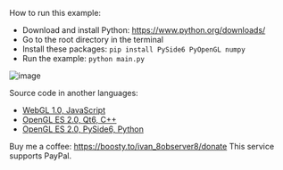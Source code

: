 How to run this example:
- Download and install Python: https://www.python.org/downloads/
- Go to the root directory in the terminal
- Install these packages: `pip install PySide6 PyOpenGL numpy`
- Run the example: `python main.py`

![image](https://github.com/8Observer8/sprite-in-sfml-style-opengles2-pyside6-python/assets/3908473/7453c910-1c6d-48e7-b0a1-c28f25273fdd)

Source code in another languages:
- [WebGL 1.0, JavaScript](https://github.com/8Observer8/sprite-in-sfml-style-rollup-webgl-js)
- [OpenGL ES 2.0, Qt6, C++](https://github.com/8Observer8/sprite-in-sfml-style-opengles2-qt6-cpp)
- [OpenGL ES 2.0, PySide6, Python](https://github.com/8Observer8/sprite-in-sfml-style-opengles2-pyside6-python)

Buy me a coffee: https://boosty.to/ivan_8observer8/donate This service supports PayPal.
